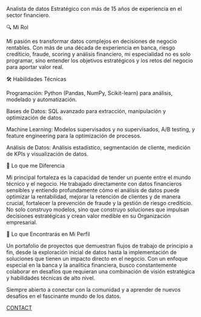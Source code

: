 Analista de datos Estratégico con más de 15 años de experiencia en el sector financiero.

🔍 Mi Rol

Mi pasión es transformar datos complejos en decisiones de negocio rentables. Con más de una década de experiencia en banca, riesgo crediticio, fraude, scoring y análisis financiero, mi especialidad no es solo programar, sino entender los objetivos estratégicos y los retos del negocio para aportar valor real.

🛠️ Habilidades Técnicas

Programación: Python (Pandas, NumPy, Scikit-learn) para análisis, modelado y automatización.

Bases de Datos: SQL avanzado para extracción, manipulación y optimización de datos.

Machine Learning: Modelos supervisados y no supervisados, A/B testing, y feature engineering para la optimización de procesos.

Análisis de Datos: Análisis estadístico, segmentación de cliente, medición de KPIs y visualización de datos.

💼 Lo que me Diferencia

Mi principal fortaleza es la capacidad de tender un puente entre el mundo técnico y el negocio. He trabajado directamente con datos financieros sensibles y entiendo profundamente cómo el análisis de datos puede optimizar la rentabilidad, mejorar la retención de clientes y de manera crucial, fortalecer la prevención de fraude y la gestión de riesgo crediticio. No solo construyo modelos, sino que construyo soluciones que impulsan decisiones estratégicas y crean valor medible en su Organización empresarial.

🚀 Lo que Encontrarás en Mi Perfil

Un portafolio de proyectos que demuestran flujos de trabajo de principio a fin, desde la exploración inicial de datos hasta la implementación de soluciones que tienen un impacto directo en el negocio. Con un enfoque especial en la banca y la analítica financiera, busco constantemente colaborar en desafíos que requieran una combinación de visión estratégica y habilidades técnicas de alto nivel.

Siempre abierto a conectar con la comunidad y a aprender de nuevos desafíos en el fascinante mundo de los datos.



[CONTACT](https://wa.me/573183849035)
